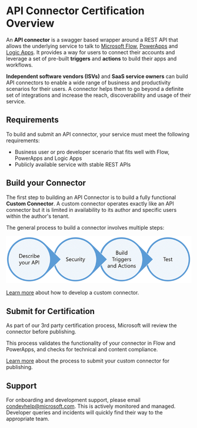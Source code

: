 # API Connector Certification Overview

An **API connector** is a swagger based wrapper around a REST API that allows the underlying service to talk to [Microsoft Flow](https://ms.flow.microsoft.com/en-us/), [PowerApps](https://powerapps.microsoft.com/en-us/) and [Logic Apps](https://azure.microsoft.com/en-us/services/logic-apps/). It provides a way for users to connect their accounts and leverage a set of pre-built **triggers** and **actions** to build their apps and workflows.

**Independent software vendors (ISVs)** and **SaaS service owners** can build API connectors to enable a wide range of business and productivity scenarios for their users. A connector helps them to go beyond a definite set of integrations and increase the reach, discoverability and usage of their service.

## Requirements

To build and submit an API connector, your service must meet the following requirements:
- Business user or pro developer scenario that fits well with Flow, PowerApps and Logic Apps
- Publicly available service with stable REST APIs

## Build your Connector

The first step to building an API Connector is to build a fully functional **Custom Connector**. A custom connector operates exactly like an API connector but it is limited in availability to its author and specific users within the author's tenant.

The general process to build a connector involves multiple steps:

![Custom API Authoring Steps](./media/api-connectors/authoring_steps.png)

[Learn more](api-connector-dev.md) about how to develop a custom connector.
 
## Submit for Certification

As part of our 3rd party certification process, Microsoft will review the connector before publishing.

This process validates the functionality of your connector in Flow and PowerApps, and checks for technical and content compliance.

[Learn more](api-connector-submission.md) about the process to submit your custom connector for publishing.

## Support

For onboarding and development support, please email [condevhelp@microsoft.com](mailto:condevhelp@microsoft.com). This is actively monitored and managed. Developer queries and incidents will quickly find their way to the appropriate team.

